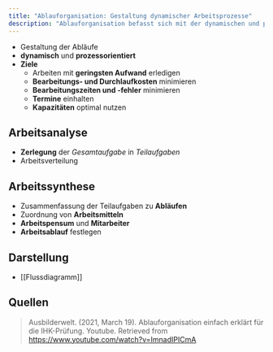 ```yaml
---
title: "Ablauforganisation: Gestaltung dynamischer Arbeitsprozesse"
description: "Ablauforganisation befasst sich mit der dynamischen und prozessorientierten Gestaltung von Arbeitsabläufen zur Minimierung von Aufwand, Kosten und Fehlern. Sie umfasst Arbeitsanalyse zur Zerlegung von Aufgaben und Arbeitssynthese zur Zusammenfassung von Abläufen. Die Darstellung erfolgt oft mittels Flussdiagrammen."
---
```


- Gestaltung der Abläufe
- **dynamisch** und **prozessorientiert**
- **Ziele**
	- Arbeiten mit **geringsten Aufwand** erledigen
	- **Bearbeitungs- und Durchlaufkosten** minimieren
	- **Bearbeitungszeiten und -fehler** minimieren
	- **Termine** einhalten 
	- **Kapazitäten** optimal nutzen

## Arbeitsanalyse
- **Zerlegung** der *Gesamtaufgabe* in *Teilaufgaben*
- Arbeitsverteilung

## Arbeitssynthese
-  Zusammenfassung der Teilaufgaben zu **Abläufen**
- Zuordnung von **Arbeitsmitteln**
- **Arbeitspensum** und **Mitarbeiter**
- **Arbeitsablauf** festlegen

## Darstellung
- [[Flussdiagramm]]

## Quellen

> Ausbilderwelt. (2021, March 19). Ablauforganisation einfach erklärt für die IHK-Prüfung. Youtube. Retrieved from https://www.youtube.com/watch?v=ImnadIPICmA
